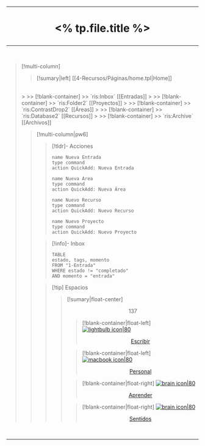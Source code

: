 
</br>

---
# <p align="center"> <% tp.file.title %></p>

---

</br>


> [!multi-column]
>
> > [!sumary|left] [[4-Recursos/Páginas/home.tpl|Home]] 
> </br>
>>
>>> [!blank-container]
>>> `ris:Inbox` [[Entradas]]
>>
>>> [!blank-container]
>>> `ris:Folder2` [[Proyectos]]
>>
>>> [!blank-container]
>>> `ris:ContrastDrop2` [[Áreas]]
>>
>>> [!blank-container]
>>> `ris:Database2` [[Recursos]]
>>
>>> [!blank-container]
>>> `ris:Archive` [[Archivos]]
>
> > [!multi-column|pw6]
> >
> > > [!tldr]- Acciones
>>> ```button
>>> name Nueva Entrada
>>>type command
>>> action QuickAdd: Nueva Entrada
>>> ```
>>>```button
>>> name Nueva Área
>>>type command
>>> action QuickAdd: Nueva Área
>>> ```
>>>```button
>>> name Nuevo Recurso
>>>type command
>>> action QuickAdd: Nuevo Recurso
>>> ```
>>>```button
>>> name Nuevo Proyecto
>>>type command
>>> action QuickAdd: Nuevo Proyecto
>>> ```
> >
> > > [!info]- Inbox
> > > ```dataview
>>>TABLE
>>>	estado, tags, momento
>>>FROM "1-Entrada"
>>>WHERE estado != "completado"
>>>AND momento = "entrada"
>>>```
> >
> > > [!tip] Espacios
> > >>[!sumary|float-center] <p align="center"> 137 </p>
> > >>
>>>>> [!blank-container|float-left]
>>>> [![lightbulb icon|80](https://img.icons8.com/ios/100/FFFFFF/pencil.png) <br/> <p align="center">Escribir </p>](4-Recursos/Páginas/Escribir)
>>>> 
>>>>> [!blank-container|float-left]
>>>> [![macbook icon|80](https://img.icons8.com/ios/250/FFFFFF/body.png) <br/> <p align="center">Personal </p>](4-Recursos/Páginas/Personal)
>>>>
>>>>> [!blank-container|float-right]
>>>> [![brain icon|80](https://img.icons8.com/ios/250/FFFFFF/book.png) <br/> <p align="center">Aprender</p>](4-Recursos/Páginas/Aprender)
>>>>
>>>>> [!blank-container|float-right]
>>>> [![brain icon|80](https://img.icons8.com/ios/250/FFFFFF/time.png) <br/> <p align="center">Sentidos</p>](4-Recursos/Páginas/Sentidos)

</br>

---

</br>


